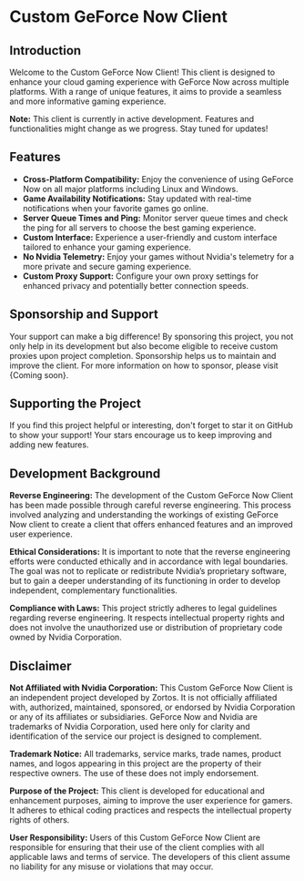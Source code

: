 # Custom GeForce Now Client

## Introduction
Welcome to the Custom GeForce Now Client! This client is designed to enhance your cloud gaming experience with GeForce Now across multiple platforms. With a range of unique features, it aims to provide a seamless and more informative gaming experience.

**Note:** This client is currently in active development. Features and functionalities might change as we progress. Stay tuned for updates!

## Features
- **Cross-Platform Compatibility:** Enjoy the convenience of using GeForce Now on all major platforms including Linux and Windows.
- **Game Availability Notifications:** Stay updated with real-time notifications when your favorite games go online.
- **Server Queue Times and Ping:** Monitor server queue times and check the ping for all servers to choose the best gaming experience.
- **Custom Interface:** Experience a user-friendly and custom interface tailored to enhance your gaming experience.
- **No Nvidia Telemetry:** Enjoy your games without Nvidia's telemetry for a more private and secure gaming experience.
- **Custom Proxy Support:** Configure your own proxy settings for enhanced privacy and potentially better connection speeds.

## Sponsorship and Support
Your support can make a big difference! By sponsoring this project, you not only help in its development but also become eligible to receive custom proxies upon project completion. Sponsorship helps us to maintain and improve the client. For more information on how to sponsor, please visit {Coming soon}.

## Supporting the Project
If you find this project helpful or interesting, don't forget to star it on GitHub to show your support! Your stars encourage us to keep improving and adding new features.

## Development Background

**Reverse Engineering:** The development of the Custom GeForce Now Client has been made possible through careful reverse engineering. This process involved analyzing and understanding the workings of existing GeForce Now client to create a client that offers enhanced features and an improved user experience.

**Ethical Considerations:** It is important to note that the reverse engineering efforts were conducted ethically and in accordance with legal boundaries. The goal was not to replicate or redistribute Nvidia’s proprietary software, but to gain a deeper understanding of its functioning in order to develop independent, complementary functionalities.

**Compliance with Laws:** This project strictly adheres to legal guidelines regarding reverse engineering. It respects intellectual property rights and does not involve the unauthorized use or distribution of proprietary code owned by Nvidia Corporation.


## Disclaimer

**Not Affiliated with Nvidia Corporation:** This Custom GeForce Now Client is an independent project developed by Zortos. It is not officially affiliated with, authorized, maintained, sponsored, or endorsed by Nvidia Corporation or any of its affiliates or subsidiaries. GeForce Now and Nvidia are trademarks of Nvidia Corporation, used here only for clarity and identification of the service our project is designed to complement.

**Trademark Notice:** All trademarks, service marks, trade names, product names, and logos appearing in this project are the property of their respective owners. The use of these does not imply endorsement.

**Purpose of the Project:** This client is developed for educational and enhancement purposes, aiming to improve the user experience for gamers. It adheres to ethical coding practices and respects the intellectual property rights of others.

**User Responsibility:** Users of this Custom GeForce Now Client are responsible for ensuring that their use of the client complies with all applicable laws and terms of service. The developers of this client assume no liability for any misuse or violations that may occur.
